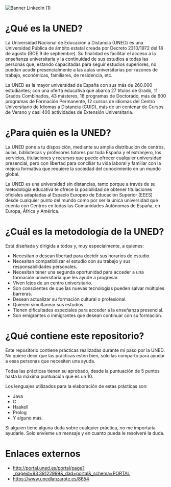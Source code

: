 ![Banner Linkedin (1)](https://user-images.githubusercontent.com/75398496/207829287-6ed9fa5b-a825-4699-8f28-3db23528f85b.png)

# ¿Qué es la UNED?
La Universidad Nacional de Educación a Distancia (UNED) es una Universidad Pública de ámbito estatal creada por Decreto 2310/1972 del 18 de agosto (BOE 9 de septiembre). Su finalidad es facilitar el acceso a la enseñanza universitaria y la continuidad de sus estudios a todas las personas que, estando capacitadas para seguir estudios superiores, no puedan acudir presencialmente a las aulas universitarias por razones de trabajo, económicas, familiares, de residencia, etc. 

La UNED es la mayor universidad de España con sus más de 260.000 estudiantes; con una oferta educativa que abarca 27 títulos de Grado, 11 Grados Combinados, 43 másteres, 18 programas de Doctorado, más de 600 programas de Formación Permanente, 12 cursos de idiomas del Centro Universitario de Idiomas a Distancia (CUID), más de un centenar de Cursos de Verano y casi 400 actividades de Extensión Universitaria.

# ¿Para quién es la UNED?
La UNED pone a tu disposición, mediante su amplia distribución de centros, aulas, bibliotecas y profesores tutores por toda España y el extranjero, los servicios, titulaciones y recursos que puede ofrecer cualquier universidad presencial, pero con libertad para conciliar tu vida laboral y familiar con la mejora formativa que requiere la sociedad del conocimiento en un mundo global.

La UNED es una universidad sin distancias, tanto porque a través de su metodología educativa te ofrece la posibilidad de obtener titulaciones oficiales adaptadas al Espacio Europeo de Educación Superior (EEES) desde cualquier punto del mundo como por ser la única universidad que cuenta con Centros en todas las Comunidades Autónomas de España, en Europa, África y América.

# ¿Cuál es la metodología de la UNED?
Está diseñada y dirigida a todos y, muy especialmente, a quienes:
- Necesitan o desean libertad para decidir sus horarios de estudio.
- Necesitan compatibilizar el estudio con su trabajo y sus responsabilidades personales.
- Necesitan tener una segunda oportunidad para acceder a una formación universitaria que les ayude a progresar.
- Viven lejos de un centro universitario.
- Son conscientes de que las nuevas tecnologías pueden salvar múltiples barreras.
- Desean actualizar su formación cultural o profesional.
- Quieren simultanear sus estudios.
- Tienen dificultades especiales para acceder a la enseñanza presencial.
- Son emigrantes o inmigrantes que desean continuar con su formación.

# ¿Qué contiene este repositorio?
Este repositorio contiene prácticas realizadas durante mi paso por la UNED. No quiere decir que las prácticas esten bien, solo las comparto para ayudar a esas personas que necesiten una ayuda. 

Todas las prácticas tienen su aprobado, desde la puntuación de 5 puntos hasta la máxima puntuación que es un 10.

Los lenguajes utilizados para la elaboración de estas prácticas son:
- Java
- C
- Haskell
- Prolog
- Y alguno más.

Si alguien tiene alguna duda sobre cualquier práctica, no me importaría ayudarle. Solo envíeme un mensaje y en cuanto pueda le resolveré la duda.

# Enlaces externos
- http://portal.uned.es/portal/page?_pageid=93,39122999&_dad=portal&_schema=PORTAL
- https://www.unedlanzarote.es/8654
